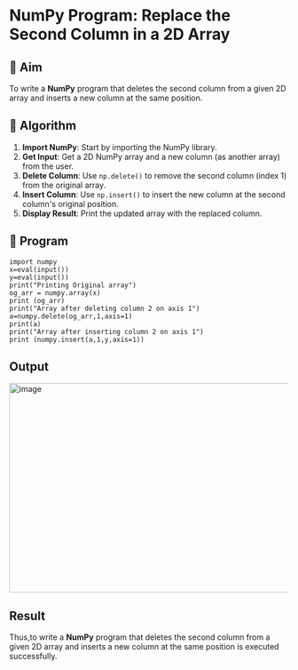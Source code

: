 # NumPy Program: Replace the Second Column in a 2D Array

## 🎯 Aim
To write a **NumPy** program that deletes the second column from a given 2D array and inserts a new column at the same position.

## 🧠 Algorithm
1. **Import NumPy**: Start by importing the NumPy library.
2. **Get Input**: Get a 2D NumPy array and a new column (as another array) from the user.
3. **Delete Column**: Use `np.delete()` to remove the second column (index 1) from the original array.
4. **Insert Column**: Use `np.insert()` to insert the new column at the second column's original position.
5. **Display Result**: Print the updated array with the replaced column.

## 🧾 Program
```
import numpy
x=eval(input())
y=eval(input())
print("Printing Original array")
og_arr = numpy.array(x)
print (og_arr)
print("Array after deleting column 2 on axis 1")
a=numpy.delete(og_arr,1,axis=1)
print(a)
print("Array after inserting column 2 on axis 1")
print (numpy.insert(a,1,y,axis=1))
```

## Output
<img width="1167" height="377" alt="image" src="https://github.com/user-attachments/assets/dd580fb7-1223-43cd-a265-67fc8af517f3" />

## Result
Thus,to write a **NumPy** program that deletes the second column from a given 2D array and inserts a new column at the same position is executed successfully.
